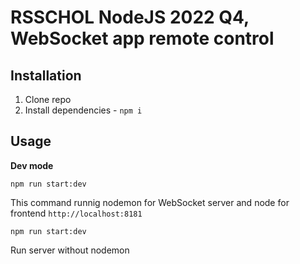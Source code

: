 # RSSCHOL NodeJS 2022 Q4, WebSocket app remote control

## Installation

1. Clone repo
2. Install dependencies - `npm i`

## Usage

**Dev mode**

`npm run start:dev`

This command runnig nodemon for WebSocket server and node for frontend `http://localhost:8181`

`npm run start:dev`

Run server without nodemon
